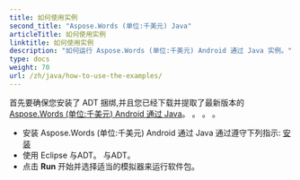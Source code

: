 ```yaml
---
title: 如何使用实例
second_title: "Aspose.Words (单位:千美元) Java"
articleTitle: 如何使用实例
linktitle: 如何使用实例
description: "如何运行 Aspose.Words (单位:千美元) Android 通过 Java 实例。"
type: docs
weight: 70
url: /zh/java/how-to-use-the-examples/
---
```


首先要确保您安装了 ADT 捆绑,并且您已经下载并提取了最新版本的 [Aspose.Words (单位:千美元) Android 通过 Java](https://releases.aspose.com/words/androidjava/)。 。 。 。

- 安装 Aspose.Words (单位:千美元) Android 通过 Java 通过遵守下列指示: [安装](/words/zh/java/installation/)
- 使用 Eclipse 与ADT。 与ADT。
- 点击 **Run** 开始并选择适当的模拟器来运行软件包。
